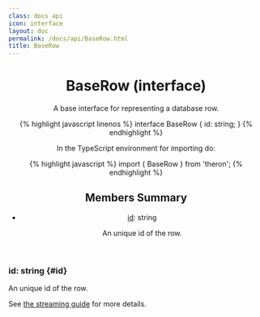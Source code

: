 ```yaml
---
class: docs api
icon: interface
layout: doc
permalink: /docs/api/BaseRow.html
title: BaseRow
---
```


<header class="summary" markdown="1">

# BaseRow (interface)

A base interface for representing a database row.

{% highlight javascript linenos %}
interface BaseRow {
  id: string;
}
{% endhighlight %}

In the TypeScript environment for importing do:

{% highlight javascript %}
import { BaseRow } from 'theron';
{% endhighlight %}

## Members Summary

- [id](#id): string

    An unique id of the row.

</header>

<section class="details" markdown="1">

### id: string {#id}

An unique id of the row.

See [the streaming guide](../guide/integrating-database.html) for more details.

</section>
